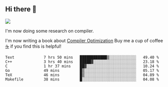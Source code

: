 


<!--
**liusy58/liusy58** is a ✨ _special_ ✨ repository because its `README.md` (this file) appears on your GitHub profile.

Here are some ideas to get you started:

- 🔭 I’m currently working on ...
- 🌱 I’m currently learning ...
- 👯 I’m looking to collaborate on ...
- 🤔 I’m looking for help with ...
- 💬 Ask me about ...
- 📫 How to reach me: ...
- 😄 Pronouns: ...
- ⚡ Fun fact: ...
-->
<!--
![](https://komarev.com/ghpvc/?username=liusy58&color=brightgreen&label=PROFILE+VIEWS)




- 🔭 I’m currently working on my .
- 📫 How to reach me:plz contact me by [email](liusy58@,ail2.sysu.edu.cn) or WeChat(LIUSIYU_58)
- 🏫 I'm an undergraduate in Sun-Yat-sen University majoring in the computer science. Expected to graduate in Spring 2021.
- 👯 I'm now interested in System such as OS, Compiler and Database. 
- 🤔 I’m looking for help with Database System.
-->

## Hi there 👋
![](https://komarev.com/ghpvc/?username=liusy58&color=brightgreen&label=PROFILE+VIEWS)



I'm now doing some research on compiler.

I'm now writing a book about [Compiler Optimization](https://github.com/liusy58/CompilerNotes) Buy me a cup of coffee [☕️](https://user-images.githubusercontent.com/45984215/202376581-4837a283-4812-4063-82bc-cc9c3101d3a5.jpg) if you find this is helpful!


 <!--START_SECTION:waka-->

```text
Text             7 hrs 50 mins   ████████████▒░░░░░░░░░░░░   49.40 %
C++              3 hrs 40 mins   █████▓░░░░░░░░░░░░░░░░░░░   23.18 %
C                1 hr 37 mins    ██▓░░░░░░░░░░░░░░░░░░░░░░   10.24 %
Go               49 mins         █▒░░░░░░░░░░░░░░░░░░░░░░░   05.17 %
TeX              46 mins         █▒░░░░░░░░░░░░░░░░░░░░░░░   04.89 %
Makefile         38 mins         █░░░░░░░░░░░░░░░░░░░░░░░░   04.08 %
```

<!--END_SECTION:waka-->
